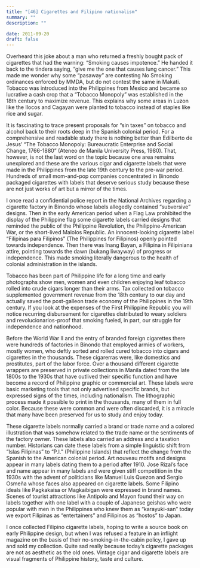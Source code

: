 ```yaml
---
title: "[46] Cigarettes and Filipino nationalism"
summary: ""
description: ""

date: 2011-09-20
draft: false
---
```


Overheard this joke about a man who returned a freshly bought pack of cigarettes that had the warning: “Smoking causes impotence.” He handed it back to the tindera saying, “give me the one that causes lung cancer.” This made me wonder why some “pasaway” are contesting No   Smoking ordinances enforced by MMDA, but do not contest the same in Makati. Tobacco was introduced into the Philippines from Mexico and   became so lucrative a cash crop that a “Tobacco Monopoly” was established in the 18th century to maximize revenue. This explains why some areas in Luzon like the Ilocos and Cagayan were planted to tobacco instead of staples like rice and sugar.

It is fascinating to trace present proposals for “sin taxes” on tobacco and alcohol back to their roots deep in the Spanish colonial period. For a comprehensive and readable study there is nothing better than Edilberto de Jesus’ “The Tobacco Monopoly: Bureaucratic Enterprise and Social Change, 1766-1880” (Ateneo de Manila University Press, 1980). That, however, is not the last word on the topic because one area remains unexplored and these are the various cigar and cigarette labels that were made in the Philippines from the late 19th century to the pre-war period. Hundreds of small mom-and-pop companies concentrated in Binondo packaged cigarettes with labels that deserve serious study because these are not just works of art but a mirror of the times.

I once read a confidential police report in the National Archives regarding a cigarette factory in Binondo whose labels allegedly contained “subversive” designs. Then in the early American period when a Flag Law prohibited the display of the Philippine flag some cigarette labels carried designs that reminded the public of the Philippine Revolution, the Philippine-American War, or the short-lived Malolos Republic. An innocent-looking cigarette label “Filipinas para Filipinos” (The Philippines for Filipinos) openly pointed towards   independence. Then there was Inang Bayan, a Filipina in Filipiniana attire, pointing towards the dawn (bukang liwayway) of progress or independence. This made smoking literally dangerous to the health of colonial administration in the islands.

Tobacco has been part of Philippine life for a long time and early photographs show men, women and even children enjoying leaf tobacco   rolled into crude cigars longer than their arms. Tax collected on tobacco supplemented government revenue from the 18th century to our day and actually saved the post-galleon trade economy of the Philippines in the 19th century. If you look at the expenses of the First Philippine Republic you will notice recurring disbursement for   cigarettes distributed to weary soldiers and revolucionarios-proof that smoking fueled, in part, our struggle for independence and nationhood.

Before the World War II and the entry of branded foreign cigarettes there were hundreds of factories in Binondo that employed armies of workers, mostly women, who deftly sorted and rolled cured tobacco into cigars and cigarettes in the thousands. These cigarerras were, like domestics and prostitutes, part of the labor force. Over a thousand different cigarette wrappers are preserved in private collections in Manila dated from the late 1800s to the 1930s that have outlived   their specific function and have become a record of Philippine graphic or commercial art. These labels were basic marketing tools that not only advertised specific  brands, but expressed signs of the times, including nationalism. The lithographic process made it possible to print in the thousands, many of them in full color. Because these were common and were often discarded, it is a miracle that many have been preserved for us to study and enjoy today.

These cigarette labels normally carried a brand or trade name and a colored illustration that was somehow related to the trade name or the sentiments of the factory owner. These labels also carried an address and a taxation number. Historians can date these labels from a simple linguistic shift from “Islas Filipinas” to “P.I.” (Philippine Islands)   that reflect the change from the Spanish to the American colonial period. Art nouveau motifs and designs appear in many labels dating them to a period after 1910. Jose Rizal’s face and name appear in many labels and were given stiff competition in the 1930s with the advent of politicians like Manuel Luis Quezon and Sergio Osmeña whose faces  also appeared on cigarette labels. Some Filipino ideals like Pagkakaisa or Magkaibigan were expressed in brand names. Scenes of   tourist attractions like Antipolo and Mayon found their way on labels together with one label with a couple of Japanese geishas who were popular with men in the Philippines who knew them as “karayuki-san” today we export Filipinas as “entertainers” and Filipinos as “hostos” to Japan.

I once collected Filipino cigarette labels, hoping to write a source book on early Philippine design, but when I was refused a feature in an inflight magazine on the basis of their no-smoking-in-the-cabin policy, I gave up and sold my collection. Quite sad really because today’s cigarette packages are not as aesthetic as the old ones. Vintage cigar and cigarette labels are visual fragments of Philippine history, taste and culture.
